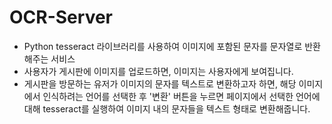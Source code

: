 # OCR-Server
- Python tesseract 라이브러리를 사용하여 이미지에 포함된 문자를 문자열로 반환해주는 서비스
- 사용자가 게시판에 이미지를 업로드하면, 이미지는 사용자에게 보여집니다.
- 게시판을 방문하는 유저가 이미지의 문자를 텍스트로 변환하고자 하면, 해당 이미지에서 인식하려는 언어를 선택한 후 '변환' 버튼을 누르면 
페이지에서 선택한 언어에 대해 tesseract를 실행하여 이미지 내의 문자들을 텍스트 형태로 변환해줍니다.
